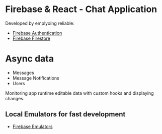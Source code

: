 # Firebase & React - Chat Application

Developed by emplyoing reliable:
  - [Firebase Authentication](https://firebase.google.com/docs/auth)
  - [Firebase Firestore](https://firebase.google.com/docs/firestore)

# Async data
  - Messages
  - Message Notifications
  - Users


Monitoring app runtime editable data with custom hooks and displaying changes.

## Local Emulators for fast development
  - [Firebase Emulators](https://firebase.google.com/docs/emulator-suite)